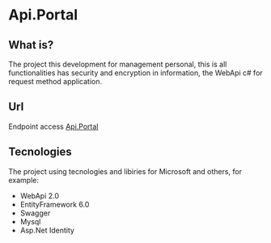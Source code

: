 # Api.Portal

## What is?
The project this development for management personal, this is all functionalities has security and encryption in information, the WebApi c# for request method application.

## Url
Endpoint access [Api.Portal](http://api.portal.lucasvinicius.net/v2/swagger/ui/index)

## Tecnologies
The project using tecnologies and libiries for Microsoft and others, for example: 

- WebApi 2.0
- EntityFramework 6.0
- Swagger
- Mysql
- Asp.Net Identity
